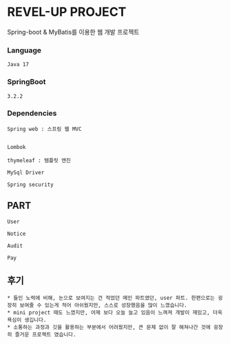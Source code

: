 # REVEL-UP PROJECT

Spring-boot & MyBatis를 이용한 웹 개발 프로젝트

### Language
```
Java 17
```


### SpringBoot
```
3.2.2
```


### Dependencies
```
Spring web : 스프링 웹 MVC


Lombok

thymeleaf : 템플릿 엔진

MySql Driver

Spring security
```

## PART
```
User

Notice

Audit

Pay
```

## 후기
```
* 들인 노력에 비해, 눈으로 보여지는 건 적었던 메인 파트였던, user 파트. 한편으로는 굉장히 보여줄 수 있는게 적어 아쉬웠지만, 스스로 성장했음을 많이 느꼈습니다.
* mini project 때도 느꼈지만, 어제 보다 오늘 늘고 있음이 느껴져 개발이 재밌고, 더욱 욕심이 생깁니다.
* 소통하는 과정과 깃을 활용하는 부분에서 어려웠지만, 큰 문제 없이 잘 해쳐나간 것에 굉장히 즐거운 프로젝트 였습니다.
```
